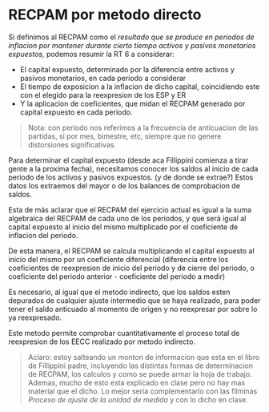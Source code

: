 # RECPAM por metodo directo 

Si definimos al RECPAM como el *resultado que se produce en periodos de inflacion por mantener durante cierto tiempo activos y pasivos monetarios expuestos,* podemos resumir la RT 6 a considerar: 

- El capital expuesto, determinado por la diferencia entre activos y pasivos monetarios, en cada periodo a considerar
- El tiempo de exposicion a la inflacion de dicho capital, coincidiendo este con el elegido para la reexpresion de los ESP y ER 
- Y la aplicacion de coeficientes, que midan el RECPAM generado por capital expuesto en cada periodo. 

> Nota: con periodo nos referimos a la frecuencia de anticuacion de las partidas, si por mes, bimestre, etc, siempre que no genere distorsiones significativas. 

Para determinar el capital expuesto \(desde aca Fillippini comienza a tirar gente a la proxima fecha), necesitamos conocer los saldos al inicio de cada periodo de los activos y pasivos expuestos. \(y de donde se extrae?) Estos datos los extraemos del mayor o de los balances de comprobacion de saldos. 

Esta de más aclarar que el RECPAM del ejercicio actual es igual a la suma algebraica del RECPAM de cada uno de los periodos, y que será igual al capital expuesto al inicio del mismo multiplicado por el coeficiente de inflacion del periodo.  

De esta manera, el RECPAM se calcula multiplicando el capital expuesto al inicio del mismo por un coeficiente diferencial \(diferencia entre los coeficientes de reexpresion de inicio del periodo y de cierre del periodo, o coeficiente del periodo anterior - coeficiente del periodo a medir) 

Es necesario, al igual que el metodo indirecto, que los saldos esten depurados de cualquier ajuste intermedio que se haya realizado, para poder tener el saldo anticuado al momento de origen y no reexpresar por sobre lo ya reexpresado. 

Este metodo permite comprobar cuantitativamente el proceso total de reexpresion de los EECC realizado por metodo indirecto. 

> Aclaro: estoy salteando un monton de informacion que esta en el libro de Fillippini padre, incluyendo las distintas formas de determinacion de RECPAM, los calculos y como se puede armar la hoja de trabajo. Ademas, mucho de esto esta explicado en clase pero no hay mas material que el dicho. Lo mejor seria complementarlo con las filminas *Proceso de ajuste de la unidad de medida* y con lo dicho en clase. 
